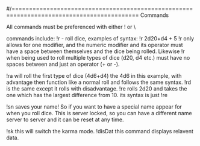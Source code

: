 #/==========================================================================================
Commands

All commands must be preferenced with either ! or \

commands include:
!r - roll dice,  examples of syntax:
!r 2d20+d4 + 5
!r only allows for one modifier, and the numeric modifier and its operator must have a space between themselves and the dice being rolled.
Likewise !r when being used to roll multiple types of dice
(d20, d4 etc.) must have no spaces between and just an operator (+ or -).

!ra will roll the first type of dice (4d6+d4) the 4d6 in this example, with advantage then function like a normal roll and follows the same syntax.
!rd is the same except it rolls with disadvantage.
!re rolls 2d20 and takes the one which has the largest difference from 10. its syntax is just !re

!sn saves your name! So if you want to have a special name appear for when you roll dice.
This is server locked, so you can have a different name server to server and it can be reset at any time.

!sk this will switch the karma mode.
!disDat this command displays relavent data.
